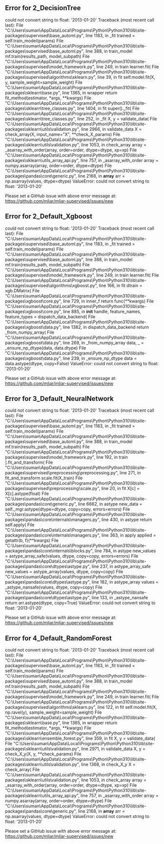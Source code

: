 ## Error for 2_DecisionTree

could not convert string to float: '2013-01-20'
Traceback (most recent call last):
  File "C:\Users\suman\AppData\Local\Programs\Python\Python310\lib\site-packages\supervised\base_automl.py", line 1183, in _fit
    trained = self.train_model(params)
  File "C:\Users\suman\AppData\Local\Programs\Python\Python310\lib\site-packages\supervised\base_automl.py", line 388, in train_model
    mf.train(results_path, model_subpath)
  File "C:\Users\suman\AppData\Local\Programs\Python\Python310\lib\site-packages\supervised\model_framework.py", line 249, in train
    learner.fit(
  File "C:\Users\suman\AppData\Local\Programs\Python\Python310\lib\site-packages\supervised\algorithms\sklearn.py", line 39, in fit
    self.model.fit(X, y, sample_weight=sample_weight)
  File "C:\Users\suman\AppData\Local\Programs\Python\Python310\lib\site-packages\sklearn\base.py", line 1365, in wrapper
    return fit_method(estimator, *args, **kwargs)
  File "C:\Users\suman\AppData\Local\Programs\Python\Python310\lib\site-packages\sklearn\tree\_classes.py", line 1404, in fit
    super()._fit(
  File "C:\Users\suman\AppData\Local\Programs\Python\Python310\lib\site-packages\sklearn\tree\_classes.py", line 252, in _fit
    X, y = validate_data(
  File "C:\Users\suman\AppData\Local\Programs\Python\Python310\lib\site-packages\sklearn\utils\validation.py", line 2966, in validate_data
    X = check_array(X, input_name="X", **check_X_params)
  File "C:\Users\suman\AppData\Local\Programs\Python\Python310\lib\site-packages\sklearn\utils\validation.py", line 1053, in check_array
    array = _asarray_with_order(array, order=order, dtype=dtype, xp=xp)
  File "C:\Users\suman\AppData\Local\Programs\Python\Python310\lib\site-packages\sklearn\utils\_array_api.py", line 757, in _asarray_with_order
    array = numpy.asarray(array, order=order, dtype=dtype)
  File "C:\Users\suman\AppData\Local\Programs\Python\Python310\lib\site-packages\pandas\core\generic.py", line 2168, in __array__
    arr = np.asarray(values, dtype=dtype)
ValueError: could not convert string to float: '2013-01-20'


Please set a GitHub issue with above error message at: https://github.com/mljar/mljar-supervised/issues/new

## Error for 2_Default_Xgboost

could not convert string to float: '2013-01-20'
Traceback (most recent call last):
  File "C:\Users\suman\AppData\Local\Programs\Python\Python310\lib\site-packages\supervised\base_automl.py", line 1183, in _fit
    trained = self.train_model(params)
  File "C:\Users\suman\AppData\Local\Programs\Python\Python310\lib\site-packages\supervised\base_automl.py", line 388, in train_model
    mf.train(results_path, model_subpath)
  File "C:\Users\suman\AppData\Local\Programs\Python\Python310\lib\site-packages\supervised\model_framework.py", line 249, in train
    learner.fit(
  File "C:\Users\suman\AppData\Local\Programs\Python\Python310\lib\site-packages\supervised\algorithms\xgboost.py", line 166, in fit
    dtrain = xgb.DMatrix(
  File "C:\Users\suman\AppData\Local\Programs\Python\Python310\lib\site-packages\xgboost\core.py", line 729, in inner_f
    return func(**kwargs)
  File "C:\Users\suman\AppData\Local\Programs\Python\Python310\lib\site-packages\xgboost\core.py", line 885, in __init__
    handle, feature_names, feature_types = dispatch_data_backend(
  File "C:\Users\suman\AppData\Local\Programs\Python\Python310\lib\site-packages\xgboost\data.py", line 1382, in dispatch_data_backend
    return _from_numpy_array(
  File "C:\Users\suman\AppData\Local\Programs\Python\Python310\lib\site-packages\xgboost\data.py", line 269, in _from_numpy_array
    data, _ = _ensure_np_dtype(data, data.dtype)
  File "C:\Users\suman\AppData\Local\Programs\Python\Python310\lib\site-packages\xgboost\data.py", line 239, in _ensure_np_dtype
    data = data.astype(dtype, copy=False)
ValueError: could not convert string to float: '2013-01-20'


Please set a GitHub issue with above error message at: https://github.com/mljar/mljar-supervised/issues/new

## Error for 3_Default_NeuralNetwork

could not convert string to float: '2013-01-20'
Traceback (most recent call last):
  File "C:\Users\suman\AppData\Local\Programs\Python\Python310\lib\site-packages\supervised\base_automl.py", line 1183, in _fit
    trained = self.train_model(params)
  File "C:\Users\suman\AppData\Local\Programs\Python\Python310\lib\site-packages\supervised\base_automl.py", line 388, in train_model
    mf.train(results_path, model_subpath)
  File "C:\Users\suman\AppData\Local\Programs\Python\Python310\lib\site-packages\supervised\model_framework.py", line 192, in train
    ].fit_and_transform(
  File "C:\Users\suman\AppData\Local\Programs\Python\Python310\lib\site-packages\supervised\preprocessing\preprocessing.py", line 271, in fit_and_transform
    scale.fit(X_train)
  File "C:\Users\suman\AppData\Local\Programs\Python\Python310\lib\site-packages\supervised\preprocessing\scale.py", line 20, in fit
    X[c] = X[c].astype(float)
  File "C:\Users\suman\AppData\Local\Programs\Python\Python310\lib\site-packages\pandas\core\generic.py", line 6662, in astype
    new_data = self._mgr.astype(dtype=dtype, copy=copy, errors=errors)
  File "C:\Users\suman\AppData\Local\Programs\Python\Python310\lib\site-packages\pandas\core\internals\managers.py", line 430, in astype
    return self.apply(
  File "C:\Users\suman\AppData\Local\Programs\Python\Python310\lib\site-packages\pandas\core\internals\managers.py", line 363, in apply
    applied = getattr(b, f)(**kwargs)
  File "C:\Users\suman\AppData\Local\Programs\Python\Python310\lib\site-packages\pandas\core\internals\blocks.py", line 784, in astype
    new_values = astype_array_safe(values, dtype, copy=copy, errors=errors)
  File "C:\Users\suman\AppData\Local\Programs\Python\Python310\lib\site-packages\pandas\core\dtypes\astype.py", line 237, in astype_array_safe
    new_values = astype_array(values, dtype, copy=copy)
  File "C:\Users\suman\AppData\Local\Programs\Python\Python310\lib\site-packages\pandas\core\dtypes\astype.py", line 182, in astype_array
    values = _astype_nansafe(values, dtype, copy=copy)
  File "C:\Users\suman\AppData\Local\Programs\Python\Python310\lib\site-packages\pandas\core\dtypes\astype.py", line 133, in _astype_nansafe
    return arr.astype(dtype, copy=True)
ValueError: could not convert string to float: '2013-01-20'


Please set a GitHub issue with above error message at: https://github.com/mljar/mljar-supervised/issues/new

## Error for 4_Default_RandomForest

could not convert string to float: '2013-01-20'
Traceback (most recent call last):
  File "C:\Users\suman\AppData\Local\Programs\Python\Python310\lib\site-packages\supervised\base_automl.py", line 1183, in _fit
    trained = self.train_model(params)
  File "C:\Users\suman\AppData\Local\Programs\Python\Python310\lib\site-packages\supervised\base_automl.py", line 388, in train_model
    mf.train(results_path, model_subpath)
  File "C:\Users\suman\AppData\Local\Programs\Python\Python310\lib\site-packages\supervised\model_framework.py", line 249, in train
    learner.fit(
  File "C:\Users\suman\AppData\Local\Programs\Python\Python310\lib\site-packages\supervised\algorithms\sklearn.py", line 122, in fit
    self.model.fit(X, np.ravel(y), sample_weight=sample_weight)
  File "C:\Users\suman\AppData\Local\Programs\Python\Python310\lib\site-packages\sklearn\base.py", line 1365, in wrapper
    return fit_method(estimator, *args, **kwargs)
  File "C:\Users\suman\AppData\Local\Programs\Python\Python310\lib\site-packages\sklearn\ensemble\_forest.py", line 359, in fit
    X, y = validate_data(
  File "C:\Users\suman\AppData\Local\Programs\Python\Python310\lib\site-packages\sklearn\utils\validation.py", line 2971, in validate_data
    X, y = check_X_y(X, y, **check_params)
  File "C:\Users\suman\AppData\Local\Programs\Python\Python310\lib\site-packages\sklearn\utils\validation.py", line 1368, in check_X_y
    X = check_array(
  File "C:\Users\suman\AppData\Local\Programs\Python\Python310\lib\site-packages\sklearn\utils\validation.py", line 1053, in check_array
    array = _asarray_with_order(array, order=order, dtype=dtype, xp=xp)
  File "C:\Users\suman\AppData\Local\Programs\Python\Python310\lib\site-packages\sklearn\utils\_array_api.py", line 757, in _asarray_with_order
    array = numpy.asarray(array, order=order, dtype=dtype)
  File "C:\Users\suman\AppData\Local\Programs\Python\Python310\lib\site-packages\pandas\core\generic.py", line 2168, in __array__
    arr = np.asarray(values, dtype=dtype)
ValueError: could not convert string to float: '2013-01-20'


Please set a GitHub issue with above error message at: https://github.com/mljar/mljar-supervised/issues/new

